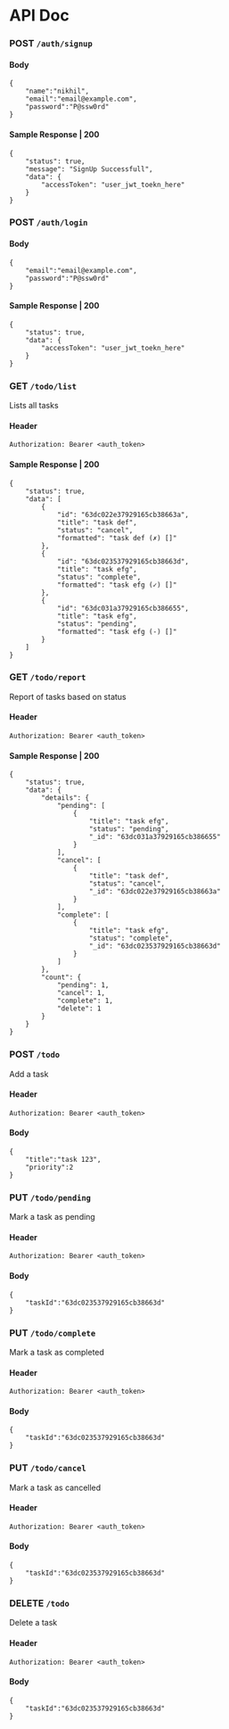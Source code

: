 # API Doc

### POST `/auth/signup`

#### Body
```
{
    "name":"nikhil",
    "email":"email@example.com",
    "password":"P@ssw0rd"
}
```

#### Sample Response | 200
```
{
    "status": true,
    "message": "SignUp Successfull",
    "data": {
        "accessToken": "user_jwt_toekn_here"
    }
}
```

### POST `/auth/login`
#### Body
```
{
    "email":"email@example.com",
    "password":"P@ssw0rd"
}
```

#### Sample Response | 200
```
{
    "status": true,
    "data": {
        "accessToken": "user_jwt_toekn_here"
    }
}
```

### GET `/todo/list`
Lists all tasks
#### Header
```
Authorization: Bearer <auth_token>
```
#### Sample Response | 200
```
{
    "status": true,
    "data": [
        {
            "id": "63dc022e37929165cb38663a",
            "title": "task def",
            "status": "cancel",
            "formatted": "task def (✗) []"
        },
        {
            "id": "63dc023537929165cb38663d",
            "title": "task efg",
            "status": "complete",
            "formatted": "task efg (✓) []"
        },
        {
            "id": "63dc031a37929165cb386655",
            "title": "task efg",
            "status": "pending",
            "formatted": "task efg (-) []"
        }
    ]
}
```

### GET `/todo/report`
Report of tasks based on status
#### Header
```
Authorization: Bearer <auth_token>
```
#### Sample Response | 200
```
{
    "status": true,
    "data": {
        "details": {
            "pending": [
                {
                    "title": "task efg",
                    "status": "pending",
                    "_id": "63dc031a37929165cb386655"
                }
            ],
            "cancel": [
                {
                    "title": "task def",
                    "status": "cancel",
                    "_id": "63dc022e37929165cb38663a"
                }
            ],
            "complete": [
                {
                    "title": "task efg",
                    "status": "complete",
                    "_id": "63dc023537929165cb38663d"
                }
            ]
        },
        "count": {
            "pending": 1,
            "cancel": 1,
            "complete": 1,
            "delete": 1
        }
    }
}
```

### POST `/todo`
Add a task
#### Header
```
Authorization: Bearer <auth_token>
```
#### Body
```
{
    "title":"task 123",
    "priority":2
}
```
### PUT `/todo/pending`
Mark a task as pending
#### Header
```
Authorization: Bearer <auth_token>
```
#### Body
```
{
    "taskId":"63dc023537929165cb38663d"
}
```
### PUT `/todo/complete`
Mark a task as completed
#### Header
```
Authorization: Bearer <auth_token>
```
#### Body
```
{
    "taskId":"63dc023537929165cb38663d"
}
```
### PUT `/todo/cancel`
Mark a task as cancelled
#### Header
```
Authorization: Bearer <auth_token>
```
#### Body
```
{
    "taskId":"63dc023537929165cb38663d"
}
```
### DELETE `/todo`
Delete a task
#### Header
```
Authorization: Bearer <auth_token>
```
#### Body
```
{
    "taskId":"63dc023537929165cb38663d"
}
```

